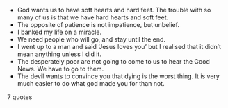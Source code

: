  - God wants us to have soft hearts and hard feet. The trouble with so many of us is that we have hard hearts and soft feet.
 - The opposite of patience is not impatience, but unbelief.
 - I banked my life on a miracle.
 - We need people who will go, and stay until the end.
 - I went up to a man and said ‘Jesus loves you’ but I realised that it didn’t mean anything unless I did it.
 - The desperately poor are not going to come to us to hear the Good News. We have to go to them.
 - The devil wants to convince you that dying is the worst thing. It is very much easier to do what god made you for than not.

7 quotes